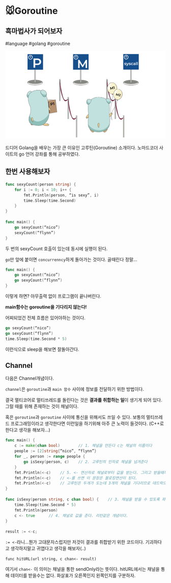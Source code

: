 # 🐭Goroutine
## 흑마법사가 되어보자
#language #golang #goroutine

![](%F0%9F%90%ADGoroutine/img.png)

드디어 Golang을 배우는 가장 큰 이유인 고루틴(Goroutine) 소개이다.
노마드코더 사이트의 go 언어 강좌를 통해 공부하였다.

## 한번 사용해보자
```go
func sexyCount(person string) {
	for i := 0; i < 10; i++ {
		fmt.Println(person, “is sexy”, i)
		time.Sleep(time.Second)
	}
}

func main() {
	go sexyCount(“nico”)
	sexyCount(“flynn”)
}
```

두 번의 sexyCount 호출이 있는데 동시에 실행이 된다.

`go`만 앞에 붙이면 `concurrenncy`하게 돌아가는 것이다.
골때린다 정말…

```go
func main() {
	go sexyCount(“nico”)
	go sexyCount(“flynn”)
}
```

이렇게 하면?
아무출력 없이 프로그램이 끝나버린다.

**main함수는 goroutine을 기다리지 않는다!**

어찌되었건 전체 흐름은 있어야하는 것이다.

```go
go sexyCount(“nico”)
go sexyCount(“flynn”)
time.Sleep(time.Second * 5)
```

이런식으로 sleep을 해보면 잘돌아간다.

## Channel
다음은 Channel개념이다.

`channel`은 `goroutine`과 `main 함수` 사이에 정보를 전달하기 위한 방법이다.

결국 멀티코어로 멀티쓰레드를 돌린다는 것은 **결과를 취합하는 일**이 생기게 되어 있다.
그럴 때를 위해 존재하는 것이 채널이다.

혹은 `goroutine`과 `goroutine` 사이에 통신을 위해서도 쓰일 수 있다.
보통의 멀티쓰레드 프로그래밍이라고 생각한다면 이런일을 하기위해 아주 큰 노력이 들것이다.
(C++로 한다고 생각을 해보자…)

```go
func main() {
	c := make(chan bool)        // 1. 채널을 만든다 c는 채널의 이름이다
	people := [2]string{“nico”, “flynn”}
	for _, person := range people {
		go isSexy(person, c)    // 2. 고루틴의 인자로 채널을 넘겨준다
	}
	fmt.Println(<-c)    // 5. <- 연산자로 채널로부터 값을 받는다. 그리고 받을때까지 대기한다. sleep 필요없다.
	fmt.Println(<-c)    // <-를 쓰면 이 문장은 블로킹연산이 된다.
	fmt.Println(<-c)    // 고루틴은 두개가 도는데 3개의 채널을 기다리므로 데드락으로 프로그램이 죽는다.
}

func isSexy(person string, c chan bool) {    // 3. 채널을 받을 수 있도록 파라메터를 추가한다
	time.Sleep(time.Second * 5)
	fmt.Println(person)
	c <- true      // 4. 채널로 값을 준다. 리턴같은 개념이다.
}

result := <-c;
```

`:= <-`라니…뭔가 고대문자스럽지만 저것이 결과를 취합받기 위한 코드이다.
기괴하다고 생각하지말고 귀엽다고 생각을 해보자(..)


`func hitURL(url string, c chan<- result) `

여기서 `chan<-` 이 의미는 채널을 통한 sendOnly라는 뜻이다.
hitURL에서는 채널을 통해 데이터를 받을수는 없다. 화살표가 오른쪽인지 왼쪽인지를 구분하자.